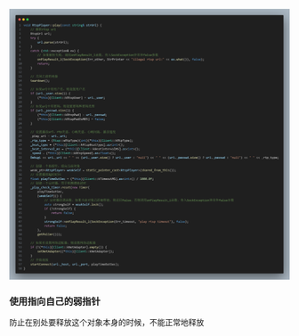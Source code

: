 ![image-20240731165840572](./RTSPPlayer.assets/image-20240731165840572.png)

### 使用指向自己的弱指针

防止在别处要释放这个对象本身的时候，不能正常地释放